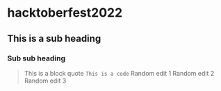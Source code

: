 # hacktoberfest2022
## This is a sub heading
### Sub sub heading
> This is a block quote 
`This is a code`
Random edit 1
Random edit 2
Random edit 3

